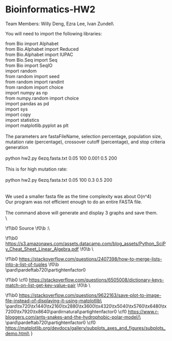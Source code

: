 # Bioinformatics-HW2

Team Members:
Willy Deng, Ezra Lee, Ivan Zundel\

You will need to import the following libraries:

from Bio import Alphabet\
from Bio.Alphabet import Reduced\
from Bio.Alphabet import IUPAC\
from Bio.Seq import Seq\
from Bio import SeqIO\
import random\
from random import seed\
from random import randint\
from random import choice\
import numpy as np\
from numpy.random import choice\
import pandas as pd\
import sys\
import copy\
import statistics\
import matplotlib.pyplot as plt\
\
The parameters are fastaFileName, selection percentage, population size, mutation rate (percentage), crossover cutoff (percentage), and stop criteria generation\
\
python hw2.py 6ezq.fasta.txt 0.05 100 0.001 0.5 200\
\
This is for high mutation rate:\
\
python hw2.py 6ezq.fasta.txt 0.05 100 0.3 0.5 200\
\
\
We used a smaller fasta file as the time complexity was about O(n^4)\
Our program was not efficient enough to do an entire FASTA file.\
\
The command above will generate and display 3 graphs and save them.\
\

\f1\b0 Source
\f0\b :\

\f1\b0 https://s3.amazonaws.com/assets.datacamp.com/blog_assets/Python_SciPy_Cheat_Sheet_Linear_Algebra.pdf
\f0\b \

\f1\b0 https://stackoverflow.com/questions/2407398/how-to-merge-lists-into-a-list-of-tuples
\f0\b \
\pard\pardeftab720\partightenfactor0

\f1\b0 \cf0 https://stackoverflow.com/questions/6505008/dictionary-keys-match-on-list-get-key-value-pair
\f0\b \

\f1\b0 https://stackoverflow.com/questions/9622163/save-plot-to-image-file-instead-of-displaying-it-using-matplotlib\
\pard\tx720\tx1440\tx2160\tx2880\tx3600\tx4320\tx5040\tx5760\tx6480\tx7200\tx7920\tx8640\pardirnatural\partightenfactor0
\cf0 https://www.r-bloggers.com/ants-snakes-and-the-hydrophobic-polar-model/\
\pard\pardeftab720\partightenfactor0
\cf0 https://matplotlib.org/devdocs/gallery/subplots_axes_and_figures/subplots_demo.html\
}
